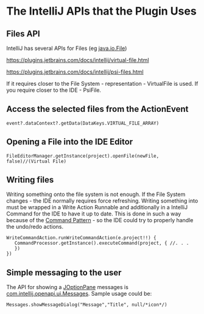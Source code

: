 # The IntelliJ APIs that the Plugin Uses

## Files API

IntelliJ has several APIs for Files (eg  [java.io.File](https://docs.oracle.com/javase/7/docs/api/java/io/File.html))

https://plugins.jetbrains.com/docs/intellij/virtual-file.html

https://plugins.jetbrains.com/docs/intellij/psi-files.html  

If it requires closer to the File System - representation - VirtualFile is used. If you require closer to the IDE - PsiFile. 

## Access the selected files from the ActionEvent

``` event?.dataContext?.getData(DataKeys.VIRTUAL_FILE_ARRAY) ```

## Opening a File into the IDE Editor

``` FileEditorManager.getInstance(project).openFile(newFile, false)//(Virtual File) ``` 

## Writing files

Writing something onto the file system is not enough. 
If the File System changes - the IDE normally requires force refreshing. 
Writing something into must be wrapped in a Write Action Runnable and additionally in a IntelliJ Command for the IDE to have it up to date. 
This is done in such a way because of the [Command Pattern](https://en.wikipedia.org/wiki/Command_pattern#:~:text=In%20object%2Doriented%20programming%2C%20the,values%20for%20the%20method%20parameters) - so the IDE could try to properly handle the undo/redo actions.

``` 
WriteCommandAction.runWriteCommandAction(e.project!!) {
   CommandProcessor.getInstance().executeCommand(project, { //. . .
   })
}) 
``` 
   
## Simple messaging to the user

The API for showing a [JOptionPane](https://docs.oracle.com/javase/7/docs/api/javax/swing/JOptionPane.html) messages is [com.intellij.openapi.ui.Messages](https://github.com/JetBrains/intellij-community/blob/master/platform/platform-api/src/com/intellij/openapi/ui/Messages.java). Sample usage could be: 

``` 
Messages.showMessageDialog("Message","Title", null/*icon*/) 
``` 
   
